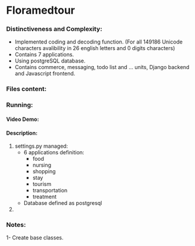 # Floramedtour
### Distinctiveness and Complexity: 
* Implemented coding and decoding function. (For all 149186 Unicode characters avalibility in 26 english letters and 0 digits characters)
* Contains 7 applications.
* Using postgreSQL database.
* Contains commerce, messaging, todo list and ... units, Django backend and Javascript frontend.
### Files content:
### Running:
#### Video Demo:  <URL HERE>
#### Description:
1. settings.py managed: 
    * 6 applications definition:
        - food
        - nursing
        - shopping
        - stay
        - tourism
        - transportation
        - treatment
    * Database defined as postgresql
2. 
### Notes:
1- Create base classes.